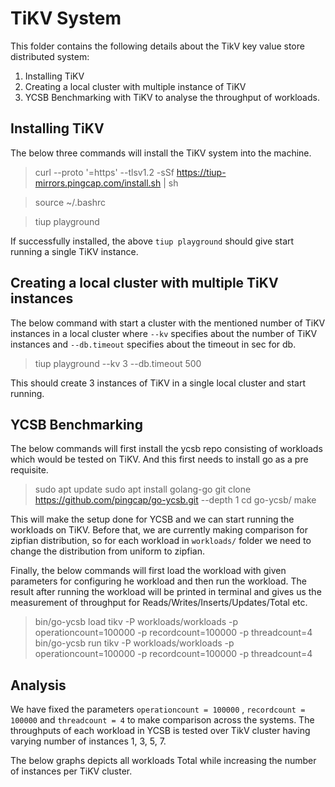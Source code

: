# TiKV System

This folder contains the following details about the TikV key value store distributed system:
1. Installing TiKV
2. Creating a local cluster with multiple instance of TiKV
3. YCSB Benchmarking with TiKV to analyse the throughput of workloads.

## Installing TiKV
The below three commands will install the TiKV system into the machine.
> curl --proto '=https' --tlsv1.2 -sSf https://tiup-mirrors.pingcap.com/install.sh | sh

> source ~/.bashrc

> tiup playground

If successfully installed, the above `tiup playground` should give start running a single TiKV instance.

## Creating a local cluster with multiple TiKV instances
The below command with start a cluster with the mentioned number of TiKV instances in a local cluster where `--kv` specifies about the number of TiKV instances and `--db.timeout` specifies about the timeout in sec for db.
> tiup playground --kv 3 --db.timeout 500

This should create 3 instances of TiKV in a single local cluster and start running.

## YCSB Benchmarking

The below commands will first install the ycsb repo consisting of workloads which would be tested on TiKV. And this first needs to install go as a pre requisite.
> sudo apt update
> sudo apt install golang-go
> git clone https://github.com/pingcap/go-ycsb.git --depth 1
> cd go-ycsb/
> make

This will make the setup done for YCSB and we can start running the workloads on TiKV. Before that, we are currently making comparison for zipfian distribution, so for each workload in `workloads/` folder we need to change the distribution from uniform to zipfian.

Finally, the below commands will first load the workload with given parameters for configuring he workload and then run the workload. The result after running the workload will be printed in terminal and gives us the measurement of throughput for Reads/Writes/Inserts/Updates/Total etc.
> bin/go-ycsb load tikv -P workloads/workloads -p operationcount=100000 -p recordcount=100000 -p threadcount=4 
> bin/go-ycsb run tikv -P workloads/workloads -p operationcount=100000 -p recordcount=100000 -p threadcount=4 

## Analysis
We have fixed the parameters `operationcount = 100000` ,  `recordcount = 100000` and `threadcount = 4` to make comparison across the systems.
The throughputs of each workload in YCSB is tested over TikV cluster having varying number of instances 1, 3, 5, 7.

The below graphs depicts all workloads Total while increasing the number of instances per TiKV cluster.

